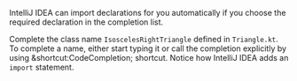 

IntelliJ IDEA can import declarations for you automatically if you choose the
required declaration in the completion list.

Complete the class name `IsoscelesRightTriangle` defined in `Triangle.kt`. To
complete a name, either start typing it or call the completion explicitly by
using <span class="shortcut">&shortcut:CodeCompletion;</span> shortcut. Notice
how IntelliJ IDEA adds an `import` statement.
